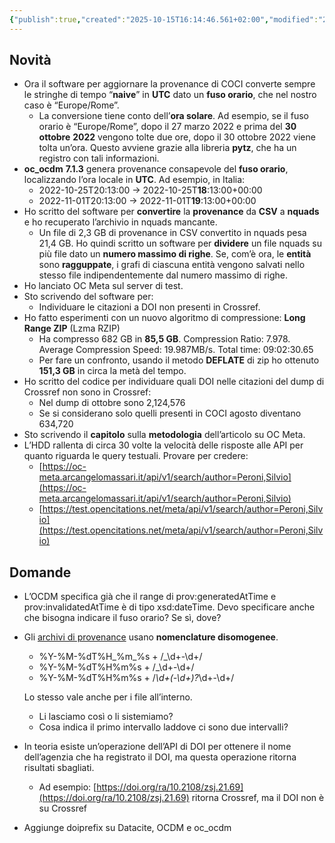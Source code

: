 ```yaml
---
{"publish":true,"created":"2025-10-15T16:14:46.561+02:00","modified":"2022-11-03T12:00:00.000+01:00","cssclasses":""}
---
```



## Novità

- Ora il software per aggiornare la provenance di COCI converte sempre le stringhe di tempo “**naive**” in **UTC** dato un **fuso orario**, che nel nostro caso è “Europe/Rome”.
    - La conversione tiene conto dell’**ora solare**. Ad esempio, se il fuso orario è “Europe/Rome”, dopo il 27 marzo 2022 e prima del **30 ottobre** **2022** vengono tolte due ore, dopo il 30 ottobre 2022 viene tolta un’ora. Questo avviene grazie alla libreria **pytz**, che ha un registro con tali informazioni.
- **oc_ocdm** **7.1.3** genera provenance consapevole del **fuso orario**, localizzando l’ora locale in **UTC**. Ad esempio, in Italia:
    - 2022-10-25T20:13:00 → 2022-10-25T**18**:13:00+00:00
    - 2022-11-01T20:13:00 → 2022-11-01T**19**:13:00+00:00
- Ho scritto del software per **convertire** la **provenance** da **CSV** a **nquads** e ho recuperato l’archivio in nquads mancante.
    - Un file di 2,3 GB di provenance in CSV convertito in nquads pesa 21,4 GB. Ho quindi scritto un software per **dividere** un file nquads su più file dato un **numero massimo di righe**. Se, com’è ora, le **entità** sono **ragguppate**, i grafi di ciascuna entità vengono salvati nello stesso file indipendentemente dal numero massimo di righe.
- Ho lanciato OC Meta sul server di test.
- Sto scrivendo del software per:
    - Individuare le citazioni a DOI non presenti in Crossref.
- Ho fatto esperimenti con un nuovo algoritmo di compressione: **Long Range ZIP** (Lzma RZIP)
    - Ha compresso 682 GB in **85,5 GB**. Compression Ratio: 7.978. Average Compression Speed: 19.987MB/s. Total time: 09:02:30.65
    - Per fare un confronto, usando il metodo **DEFLATE** di zip ho ottenuto **151,3 GB** in circa la metà del tempo.
- Ho scritto del codice per individuare quali DOI nelle citazioni del dump di Crossref non sono in Crossref:
    - Nel dump di ottobre sono 2,124,576
    - Se si considerano solo quelli presenti in COCI agosto diventano 634,720
- Sto scrivendo il **capitolo** sulla **metodologia** dell’articolo su OC Meta.
- L’HDD rallenta di circa 30 volte la velocità delle risposte alle API per quanto riguarda le query testuali. Provare per credere:
    - [https://oc-meta.arcangelomassari.it/api/v1/search/author=Peroni,Silvio](https://oc-meta.arcangelomassari.it/api/v1/search/author=Peroni,Silvio)
    - [https://test.opencitations.net/meta/api/v1/search/author=Peroni,Silvio](https://test.opencitations.net/meta/api/v1/search/author=Peroni,Silvio)

## Domande

- L’OCDM specifica già che il range di prov:generatedAtTime e prov:invalidatedAtTime è di tipo xsd:dateTime. Devo specificare anche che bisogna indicare il fuso orario? Se sì, dove?
- Gli [archivi di provenance](https://figshare.com/articles/dataset/Crossref_Open_Citation_Index_N-Triples_dataset_of_the_provenance_information_of_all_the_citation_data/6741446) usano **nomenclature disomogenee**.
    - %Y-%M-%dT%H_%m_%s + /_\d+-\d+/
    - %Y-%M-%dT%H%m%s + /_\d+-\d+/
    - %Y-%M-%dT%H%m%s + /_\d+(-\d+)?_\d+-\d+/
    
    Lo stesso vale anche per i file all’interno. 
    
    - Li lasciamo così o li sistemiamo?
    - Cosa indica il primo intervallo laddove ci sono due intervalli?
- In teoria esiste un’operazione dell’API di DOI per ottenere il nome dell’agenzia che ha registrato il DOI, ma questa operazione ritorna risultati sbagliati.
    - Ad esempio: [https://doi.org/ra/10.2108/zsj.21.69](https://doi.org/ra/10.2108/zsj.21.69) ritorna Crossref, ma il DOI non è su Crossref
- Aggiunge doiprefix su Datacite, OCDM e oc_ocdm